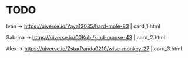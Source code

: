 # TODO

Ivan -> https://uiverse.io/Yaya12085/hard-mole-83 | card_1.html

Sabrina -> https://uiverse.io/00Kubi/kind-mouse-43 | card_2.html

Alex -> https://uiverse.io/ZstarPanda0210/wise-monkey-27 | card_3.html

